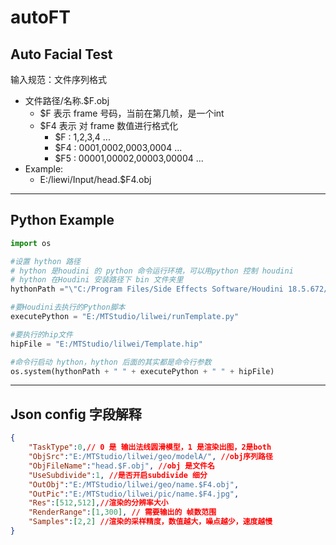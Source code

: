 # autoFT

## Auto Facial Test

输入规范：文件序列格式
 * 文件路径/名称.$F.obj
    * $F 表示 frame 号码，当前在第几帧，是一个int
    * $F4 表示 对 frame 数值进行格式化
        * $F  : 1,2,3,4 ...
        * $F4 : 0001,0002,0003,0004 ...
        * $F5 : 00001,00002,00003,00004 ...
* Example:
    * E:/liewi/Input/head.$F4.obj 

----

## Python Example

``` python
import os

#设置 hython 路径
# hython 是houdini 的 python 命令运行环境，可以用python 控制 houdini
# hython 在Houdini 安装路径下 bin 文件夹里
hythonPath ="\"C:/Program Files/Side Effects Software/Houdini 18.5.672/bin/hython.exe\""

#要Houdini去执行的Python脚本
executePython = "E:/MTStudio/lilwei/runTemplate.py"

#要执行的hip文件
hipFile = "E:/MTStudio/lilwei/Template.hip"

#命令行启动 hython，hython 后面的其实都是命令行参数
os.system(hythonPath + " " + executePython + " " + hipFile)

```

----


## Json config 字段解释


``` json
{
    "TaskType":0,// 0 是 输出法线圆滑模型，1 是渲染出图，2是both
    "ObjSrc":"E:/MTStudio/lilwei/geo/modelA/", //obj序列路径
    "ObjFileName":"head.$F.obj", //obj 是文件名
    "UseSubdivide":1, //是否开启subdivide 细分
    "OutObj":"E:/MTStudio/lilwei/geo/name.$F4.obj",
    "OutPic":"E:/MTStudio/lilwei/pic/name.$F4.jpg",
    "Res":[512,512],//渲染的分辨率大小
    "RenderRange":[1,300], // 需要输出的 帧数范围
    "Samples":[2,2] //渲染的采样精度，数值越大，噪点越少，速度越慢
}

```

